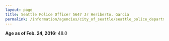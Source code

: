 ```yaml
---
layout: page
title: Seattle Police Officer 5647 Jr Heriberto. Garcia
permalink: /information/agencies/city_of_seattle/seattle_police_department/copbook/5647/
---
```


**Age as of Feb. 24, 2016:** 48.0
